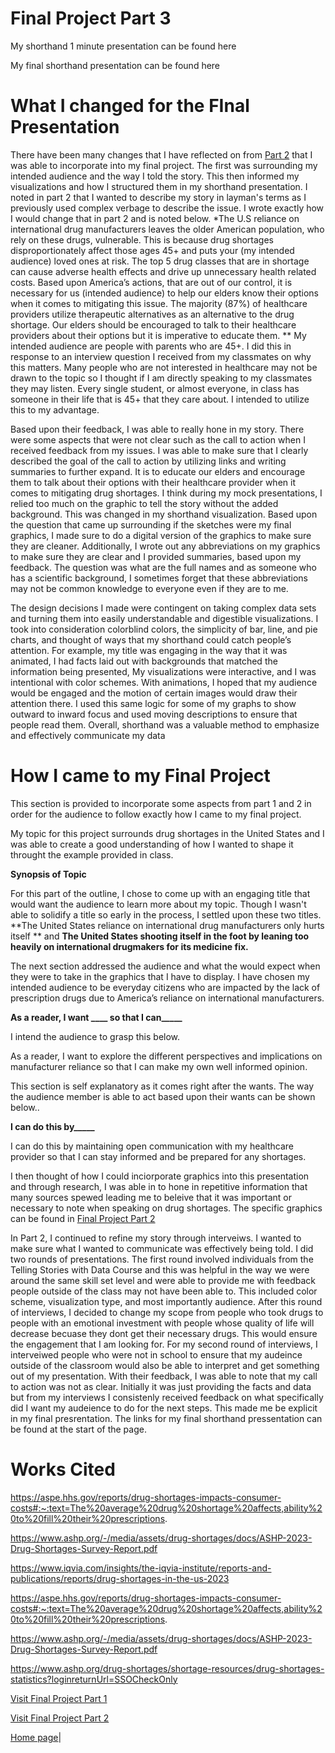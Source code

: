 # Final Project Part 3

My shorthand 1 minute presentation can be found here

My final shorthand presentation can be found here

# What I changed for the FInal Presentation 


There have been many changes that I have reflected on from [Part 2](https://haleena426.github.io/Phillips-Haleena-Portfolio/final_project_Haleena_2.html) that I was able to incorporate into my final project. The first was surrounding my intended audience and the way I told the story. This then informed my visualizations and how I structured them in my shorthand presentation. I noted in part 2 that I wanted to describe my story in layman's terms as I previously used complex verbage to describe the issue. I wrote exactly how I would change that in part 2 and is noted below. 
*The U.S reliance on international drug manufacturers leaves the older American population, who rely on these drugs, vulnerable. This is because drug shortages disproportionately  affect those ages 45+ and puts your (my intended audience) loved ones at risk. The top 5 drug classes that are in shortage can cause adverse health effects and drive up unnecessary health related costs. Based upon America’s actions, that are out of our control, it is necessary for us (intended audience) to help our elders know their options when it comes to mitigating this issue. The majority (87%) of healthcare providers utilize therapeutic alternatives as an alternative to the drug shortage. Our elders should be encouraged to talk to their healthcare providers about their options but it is imperative to educate them. 
** My intended audience are people with parents who are 45+. I did this in response to an interview question I received from my classmates on why this matters. Many people who are not interested in healthcare may not be drawn to the topic so I thought if I am directly speaking to my classmates they may listen. Every single student, or almost everyone, in class has someone in their life that is 45+ that they care about. I intended to utilize this to my advantage. 

Based upon their feedback, I was able to really hone in my story. There were some aspects that were not clear such as the call to action when I received feedback from my issues. I was able to  make sure that I clearly described the goal of the call to action by utilizing links and writing summaries to further expand. It is to educate our elders and encourage them to talk about their options with their healthcare provider when it comes to mitigating drug shortages. I think during my mock presentations, I relied too much on the graphic to tell the story without the added background. This was changed in my shorthand visualization. Based upon the question that came up surrounding if the sketches were my final graphics, I made sure to do a digital version of the graphics to make sure they are cleaner. Additionally, I wrote out any abbreviations on my graphics to make sure they are clear and I provided summaries, based upon my feedback. The question was what are the full names and as someone who has a scientific background, I sometimes forget that these abbreviations may not be common knowledge to everyone even if they are to me. 

The design decisions I made were contingent on taking complex data sets and turning them into easily understandable and digestible visualizations. I took into consideration colorblind colors, the simplicity of bar, line, and pie charts, and thought of ways that my shorthand could catch people’s attention. For example, my title was engaging in the way that it was animated, I had facts laid out with backgrounds that matched the information being presented, My visualizations were interactive, and I was intentional with color schemes. With animations, I hoped that my audience would be engaged and the motion of certain images would draw their attention there. I used this same logic for some of my graphs to show outward to inward focus and used moving descriptions to ensure that people read them. Overall, shorthand was a valuable method to emphasize and effectively communicate my data

# How I came to my Final Project

This section is provided to incorporate some aspects from part 1 and 2 in order for the audience to follow exactly how I came to my final project. 

My topic for this project surrounds drug shortages in the United States and I was able to create a good understanding of how I wanted to shape it throught the example provided in class. 

**Synopsis of Topic**

For this part of the outline, I chose to come up with an engaging title that would want the audience to learn more about my topic. Though I wasn't able to solidify a title so early in the process, I settled upon these two titles. **The United States reliance on international drug manufacturers only hurts itself ** and **The United States shooting itself in the foot by leaning too heavily on international drugmakers for its medicine fix.**

The next section addressed the audience and what the would expect when they were to take in the graphics that I have to display. I have chosen my intended audience to be everyday citizens who are impacted by the lack of prescription drugs due to America’s reliance on international manufacturers. 

**As a reader, I want ____ so that I can_____**

I intend the audience to grasp this below.

As a reader, I want to explore the different perspectives and implications on manufacturer reliance so that I can make my own well informed opinion. 

This section is self explanatory as it comes right after the wants. The way the audience member is able to act based upon their wants can be shown below.. 

**I can do this by_____**

I can do this by maintaining open communication with my healthcare provider so that I can stay informed and be prepared for any shortages. 

I then thought of how I could inciorporate graphics into this presentation and through research, I was able in to hone in repetitive information that many sources spewed leading me to beleive that it was important or necessary to note when speaking on drug shortages. The specific graphics can be found in [Final Project Part 2](https://haleena426.github.io/Phillips-Haleena-Portfolio/final_project_Haleena_2.html)

In Part 2, I continued to refine my story through interveiws. I wanted to make sure what I wanted to communicate was effectively being told. I did two rounds of presentations. The first round involved individuals from the Telling Stories with Data Course and this was helpful in the way we were around the same skill set level and were able to provide me with feedback people outside of the class may not have been able to. This included color scheme, visualization type, and most importantly audience. After this round of interviews, I decided to change my scope from people who took drugs to people with an emotional investment with people whose quality of life will decrease becuase they dont get their necessary drugs. This would ensure the engagement that I am looking for. For my second round of interviews, I interveiwed people who were not in school to ensure that my audeince outside of the classroom would also be able to interpret and get something out of my presentation. With their feedback, I was able to note that my call to action was not as clear. Initially it was just providing the facts and data but from my interviews I consistenly received feedback on what specifically did I want my audeience to do for the next steps. This made me be explicit in my final presrentation. The links for my final shorthand pressentation can be found at the start of the page. 

# Works Cited

https://aspe.hhs.gov/reports/drug-shortages-impacts-consumer-costs#:~:text=The%20average%20drug%20shortage%20affects,ability%20to%20fill%20their%20prescriptions.

https://www.ashp.org/-/media/assets/drug-shortages/docs/ASHP-2023-Drug-Shortages-Survey-Report.pdf

https://www.iqvia.com/insights/the-iqvia-institute/reports-and-publications/reports/drug-shortages-in-the-us-2023

https://aspe.hhs.gov/reports/drug-shortages-impacts-consumer-costs#:~:text=The%20average%20drug%20shortage%20affects,ability%20to%20fill%20their%20prescriptions.

https://www.ashp.org/-/media/assets/drug-shortages/docs/ASHP-2023-Drug-Shortages-Survey-Report.pdf

https://www.ashp.org/drug-shortages/shortage-resources/drug-shortages-statistics?loginreturnUrl=SSOCheckOnly


[Visit Final Project Part 1](https://haleena426.github.io/Phillips-Haleena-Portfolio/final_project_Haleena.html)

[Visit Final Project Part 2](https://haleena426.github.io/Phillips-Haleena-Portfolio/final_project_Haleena_2.html)

[Home page](https://haleena426.github.io/Phillips-Haleena-Portfolio/)|


